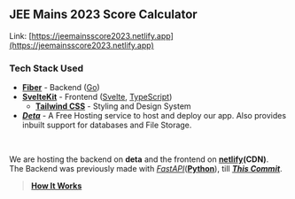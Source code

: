 ## JEE Mains 2023 Score Calculator

Link: [https://jeemainsscore2023.netlify.app](https://jeemainsscore2023.netlify.app)

### **Tech Stack Used**

- **[Fiber](https://gofiber.io/)** - Backend ([Go](https://go.dev/))
- **[SvelteKit](https://kit.svelte.dev/)** - Frontend ([Svelte](https://svelte.dev/), [TypeScript](https://www.typescriptlang.org/))
  - **[Tailwind CSS](https://tailwindcss.com/)** - Styling and Design System
- **_[Deta](https://deta.space/developers)_** - A Free Hosting service to host and deploy our app. Also provides inbuilt support for databases and File Storage.

<br>

We are hosting the backend on **deta** and the frontend on **[netlify](https://www.netlify.com)(CDN)**.  
The Backend was previously made with _[FastAPI](https://fastapi.tiangolo.com/)_(**[Python](https://www.python.org/)**), till **_[This Commit](https://github.com/shubhattin/jee_mains_2023_score_calculator/tree/40be6065d898174b6bc4c3821585fd956011586f)_**.

> [**How It Works**](./HowItWorks.md)